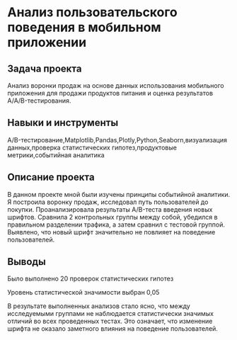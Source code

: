 # Анализ пользовательского поведения в мобильном приложении

## Задача проекта

Анализ воронки продаж на основе данных использования мобильного приложения для продажи продуктов питания и оценка результатов A/A/B-тестирования.

## Навыки и инструменты

A/B-тестирование,Matplotlib,Pandas,Plotly,Python,Seaborn,визуализация данных,проверка статистических гипотез,продуктовые метрики,событийная аналитика

## Описание проекта

В данном проекте мной были изучены принципы событийной аналитики. Я построила воронку продаж, исследовал путь пользователей до покупки. Проанализировала результаты A/B-теста введения новых шрифтов. Сравнила 2 контрольных группы между собой, убедился в правильном разделении трафика, а затем сравнил с тестовой группой. Выявлено, что новый шрифт значительно не повлияет на поведение пользователей.

## Выводы

Было выполнено 20 проверок статистических гипотез

Уровень статистической значимости выбран 0,05

В результате выполненных анализов стало ясно, что между исследуемыми группами не наблюдается статистически значимых отличий во всех проведенных тестах. Это означает, что изменение шрифта не оказало заметного влияния на поведение пользователей.
